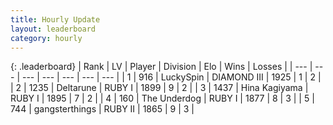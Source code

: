 ```yaml
---
title: Hourly Update
layout: leaderboard
category: hourly
---
```


{: .leaderboard}
| Rank | LV | Player | Division | Elo | Wins | Losses |
| --- | --- | --- | --- | --- | --- | --- |
| <span data-change="0">1</span> | 916 | <span title="ID: 498412">LuckySpin</span> | DIAMOND III | <span data-change="0">1925</span> | <span data-change="0">1</span> | <span data-change="0">2</span> |
| <span data-change="1">2</span> | 1235 | <span title="ID: 204953">Deltarune</span> | RUBY I | <span data-change="49">1899</span> | <span data-change="5">9</span> | <span data-change="0">2</span> |
| <span data-change="-1">3</span> | 1437 | <span title="ID: 315148">Hina Kagiyama</span> | RUBY I | <span data-change="5">1895</span> | <span data-change="2">7</span> | <span data-change="1">2</span> |
| <span data-change="1">4</span> | 160 | <span title="ID: 514789">The Underdog</span> | RUBY I | <span data-change="38">1877</span> | <span data-change="4">8</span> | <span data-change="0">3</span> |
| <span data-change="-1">5</span> | 744 | <span title="ID: 92077">gangsterthings</span> | RUBY II | <span data-change="17">1865</span> | <span data-change="4">9</span> | <span data-change="2">3</span> |